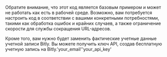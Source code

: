 Обратите внимание, что этот код является базовым примером и может не работать как есть в рабочей среде. Возможно, вам потребуется настроить код в соответствии с вашими конкретными потребностями, такими как обработка ошибок и крайних случаев, а также ограничение скорости для службы сокращения URL-адресов.

Кроме того, вам нужно будет заменить фактические учетные данные учетной записи Bitly. Вы можете получить ключ API, создав бесплатную учетную запись на Bitly.'your_email''your_api_key'
